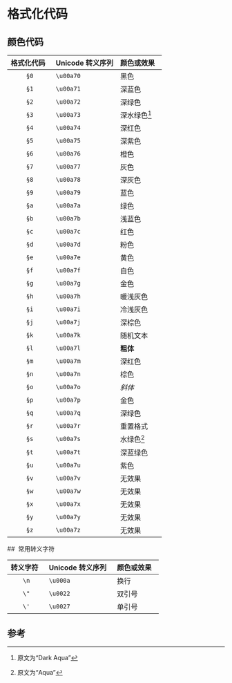 # 格式化代码
## 颜色代码

| 格式化代码   | Unicode 转义序列 | 颜色或效果   |
| :----------: | ---------------- | ------------ |
|     `§0`     | `\u00a70`        | 黑色         |
|     `§1`     | `\u00a71`        | 深蓝色       |
|     `§2`     | `\u00a72`        | 深绿色       |
|     `§3`     | `\u00a73`        | 深水绿色[^1] |
|     `§4`     | `\u00a74`        | 深红色       |
|     `§5`     | `\u00a75`        | 深紫色       |
|     `§6`     | `\u00a76`        | 橙色         |
|     `§7`     | `\u00a77`        | 灰色         |
|     `§8`     | `\u00a78`        | 深灰色       |
|     `§9`     | `\u00a79`        | 蓝色         |
|     `§a`     | `\u00a7a`        | 绿色         |
|     `§b`     | `\u00a7b`        | 浅蓝色       |
|     `§c`     | `\u00a7c`        | 红色         |
|     `§d`     | `\u00a7d`        | 粉色         |
|     `§e`     | `\u00a7e`        | 黄色         |
|     `§f`     | `\u00a7f`        | 白色         |
|     `§g`     | `\u00a7g`        | 金色         |
|     `§h`     | `\u00a7h`        | 暖浅灰色     |
|     `§i`     | `\u00a7i`        | 冷浅灰色     |
|     `§j`     | `\u00a7j`        | 深棕色       |
|     `§k`     | `\u00a7k`        | 随机文本     |
|     `§l`     | `\u00a7l`        | **粗体**     |
|     `§m`     | `\u00a7m`        | 深红色       |
|     `§n`     | `\u00a7n`        | 棕色         |
|     `§o`     | `\u00a7o`        | _斜体_       |
|     `§p`     | `\u00a7p`        | 金色         |
|     `§q`     | `\u00a7q`        | 深绿色       |
|     `§r`     | `\u00a7r`        | 重置格式     |
|     `§s`     | `\u00a7s`        | 水绿色[^2]   |
|     `§t`     | `\u00a7t`        | 深蓝绿色     |
|     `§u`     | `\u00a7u`        | 紫色         |
|     `§v`     | `\u00a7v`        | 无效果       |
|     `§w`     | `\u00a7w`        | 无效果       |
|     `§x`     | `\u00a7x`        | 无效果       |
|     `§y`     | `\u00a7y`        | 无效果       |
|     `§z`     | `\u00a7z`        | 无效果       |

##  常用转义字符

| 转义字符   | Unicode 转义序列   | 颜色或效果   |
| :--------: | ------------------ | ------------ |
|    `\n`    | `\u000a`           | 换行         |
|    `\"`    | `\u0022`           | 双引号       |
|    `\'`    | `\u0027`           | 单引号       |

## 参考

[^1]: 原文为“Dark Aqua”
[^2]: 原文为“Aqua”
